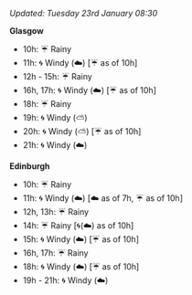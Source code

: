 *Updated: Tuesday 23rd January 08:30*

**Glasgow**

* 10h: :umbrella: Rainy
* 11h: :cyclone: Windy (:cloud:) [:umbrella: as of 10h]
* 12h - 15h: :umbrella: Rainy
* 16h, 17h: :cyclone: Windy (:cloud:) [:umbrella: as of 10h]
* 18h: :umbrella: Rainy
* 19h: :cyclone: Windy (:partly_sunny:)
* 20h: :cyclone: Windy (:partly_sunny:) [:umbrella: as of 10h]
* 21h: :cyclone: Windy (:cloud:)

**Edinburgh**

* 10h: :umbrella: Rainy
* 11h: :cyclone: Windy (:cloud:) [:cloud: as of 7h, :umbrella: as of 10h]
* 12h, 13h: :umbrella: Rainy
* 14h: :umbrella: Rainy [:cyclone:(:cloud:) as of 10h]
* 15h: :cyclone: Windy (:cloud:) [:umbrella: as of 10h]
* 16h, 17h: :umbrella: Rainy
* 18h: :cyclone: Windy (:cloud:) [:umbrella: as of 10h]
* 19h - 21h: :cyclone: Windy (:cloud:)
